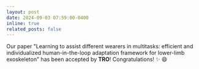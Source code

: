 ```yaml
---
layout: post
date: 2024-09-03 07:59:00-0400
inline: true
related_posts: false
---
```


Our paper "Learning to assist different wearers in multitasks: efficient and individualized human-in-the-loop adaptation framework for lower-limb exoskeleton" has been accepted by **TRO**! Congratulations! :sparkles: :smile:

